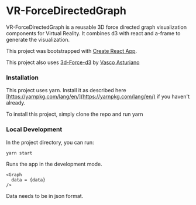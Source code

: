 # VR-ForceDirectedGraph

VR-ForceDirectedGraph is a reusable 3D force directed graph visualization components for Virtual Reality. It combines d3 with react and a-frame to generate the visualization.

This project was bootstrapped with [Create React App](https://github.com/facebookincubator/create-react-app).

This project also uses [3d-Force-d3](https://github.com/vasturiano/d3-force-3d) by [Vasco Asturiano](https://github.com/vasturiano)

### Installation

This project uses yarn. Install it as described here [https://yarnpkg.com/lang/en/](https://yarnpkg.com/lang/en/) if you haven't already.

To install this project, simply clone the repo and run yarn

### Local Development
In the project directory, you can run:
```
yarn start
```
Runs the app in the development mode.

```
<Graph 
  data = {data}
/>
```

Data needs to be in json format.
